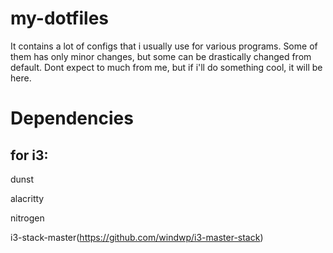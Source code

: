# my-dotfiles
It contains a lot of configs that i usually use for various programs. Some of them has only minor changes, but some can be drastically changed from default. 
Dont expect to much from me, but if i'll do something cool, it will be here.


# Dependencies
## for i3:
dunst

alacritty

nitrogen

i3-stack-master(https://github.com/windwp/i3-master-stack)
